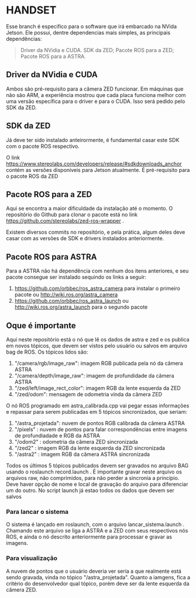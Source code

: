 # HANDSET

Esse branch é especifico para o software que irá embarcado na NVida Jetson. Ele possui, dentre dependencias mais simples, as principais dependências:

> Driver da NVidia e CUDA.
> SDK da ZED;
> Pacote ROS para a ZED;
> Pacote ROS para a ASTRA.

## Driver da NVidia e CUDA

Ambos são pré-requisito para a câmera ZED funcionar. Em máquinas que não são ARM, a experiência mostrou que cada placa funciona melhor com uma versão específica para o driver e para o CUDA. Isso será pedido pelo SDK da ZED.

## SDK da ZED

Já deve ter sido instalado anteirormente, é fundamental casar este SDK com o pacote ROS respectivo.

O link https://www.stereolabs.com/developers/release/#sdkdownloads_anchor contém as versões disponíveis para Jetson atualmente. É pré-requisito para o pacote ROS da ZED

## Pacote ROS para a ZED

Aqui se encontra a maior dificuldade da instalação até o momento. O repositório do Github para clonar o pacote está no link https://github.com/stereolabs/zed-ros-wrapper .

Existem diversos commits no repositório, e pela prática, algum deles deve casar com as versões de SDK e drivers instalados anteriormente.

## Pacote ROS para ASTRA

Para a ASTRA não há dependência com nenhum dos itens anteriores, e seu pacote consegue ser instalado sequindo os links a seguir:

1. https://github.com/orbbec/ros_astra_camera para instalar o primeiro pacote ou http://wiki.ros.org/astra_camera
2. https://github.com/orbbec/ros_astra_launch ou http://wiki.ros.org/astra_launch para o segundo pacote

## Oque é importante

Aqui neste repositório está o nó que lê os dados de astra e zed e os publica em novos tópicos, que devem ser vistos pelo usuário ou salvos em arquivo bag de ROS. Os tópicos lidos são:

1. "/camera/rgb/image_raw":      imagem RGB publicada pela nó da câmera ASTRA
2. "/camera/depth/image_raw":    imagem de profundidade da câmera ASTRA
3. "/zed/left/image_rect_color": imagem RGB da lente esquerda da ZED
4. "/zed/odom":                  mensagem de odometria vinda da câmera ZED

O nó ROS programado em astra_calibrada.cpp vai pegar essas informações e repassar para serem publicadas em 5 tópicos sincronizados, que seriam:

1. "/astra_projetada": nuvem de pontos RGB calibrada da câmera ASTRA
2. "/pixels"         : nuvem de pontos para falar correspondências entre imagens de profundiadade e RGB da ASTRA
3. "/odom2"          : odometria da câmera ZED sincronizada
4. "/zed2"           : imagem RGB da lente esquerda da ZED sincronizada
4. "/astra2"         : imagem RGB da câmera ASTRA sincronizada

Todos os últimos 5 tópicos publicados devem ser gravados no arquivo BAG usando o roslaunch record.launch . É importante gravar neste arquivo os arquivos raw, não comprimidos, para não perder a sincronia a princípio.
Deve haver opção de nome e local de gravação do arquivo para diferenciar um do outro. No script launch já estao todos os dados que devem ser salvos

### Para lancar o sistema

O sistema é lançado em roslaunch, com o arquivo lancar_sistema.launch . Chamando este arquivo se liga a ASTRA e a ZED com seus respectivos nós ROS, e ainda o nó descrito anteriormente para processar e gravar as imagens.

### Para visualização

A nuvem de pontos que o usuário deveria ver seria a que realmente está sendo gravada, vinda no tópico "/astra_projetada".
Quanto a iamgens, fica a critério do desenvolvedor qual tópico, porém deve ser da lente esquerda da câmera ZED.
